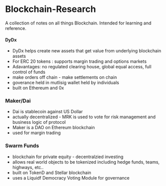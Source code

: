 # Blockchain-Research
A collection of notes on all things Blockchain. Intended for learning and reference. 

#### DyDx
  - DyDx helps create new assets that get value from underlying blockchain assets
  - For ERC 20 tokens : supports margin trading and options markets
  - Adavantages: no regulated clearing house, global equal access, full control of funds
  - make orders off chain - make settlements on chain 
  - goverance held in mutlisig wallet held by individuals 
  - built on Ethereum and 0x
  
### Maker/Dai
  - Dai is stablecoin against US Dollar
  - actually decentralized - MRK is used to vote for risk management and business logic of protocol
  - Maker is a DAO on Ethereum blockchain 
  - used for margin trading 
  
### Swarm Funds
   - blockchain for private equity - decentralzied investing 
   - allows real world objects to be tokenized including hedge funds, teams, highways, etc..
   - built on TokenD and Stellar blockchain 
   - uses a Liquidf Democracy Voting Module for governance 
  
  
